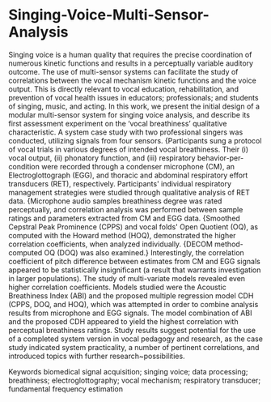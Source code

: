# Singing-Voice-Multi-Sensor-Analysis

Singing voice is a human quality that requires the precise coordination of numerous kinetic functions and results in a perceptually variable auditory outcome. The use of multi-sensor systems can facilitate the study of correlations between the vocal mechanism kinetic functions and the voice output. This is directly relevant to vocal education, rehabilitation, and prevention of vocal health issues in educators; professionals; and students of singing, music, and acting.
In this work, we present the initial design of a modular multi-sensor system for singing voice analysis, and describe its first assessment experiment on the ‘vocal breathiness’ qualitative characteristic. A system case study with two professional singers was conducted, utilizing signals from four sensors. {Participants sung a protocol of vocal trials in various degrees of intended vocal breathiness. Their (i) vocal output, (ii) phonatory function, and (iii) respiratory behavior-per-condition were recorded through a  condenser microphone (CM), an Electroglottograph (EGG), and thoracic and abdominal respiratory effort transducers (RET), respectively.
Participants' individual respiratory management strategies were studied through qualitative analysis of RET data.
{Microphone audio samples breathiness degree was rated perceptually, and correlation analysis was performed between sample ratings and parameters extracted from CM and EGG data.
{Smoothed Cepstral Peak Prominence (CPPS) and vocal folds' Open Quotient (OQ), as computed with the Howard method (HOQ), demonstrated the higher correlation coefficients, when analyzed individually. {DECOM method-computed OQ (DOQ) was also examined.} Interestingly, the correlation coefficient of pitch difference between estimates from CM and EGG signals appeared to be statistically insignificant (a result that warrants investigation in larger populations). The study of multi-variate models revealed even higher correlation coefficients. 
Models studied were the Acoustic Breathiness Index (ABI) and the proposed multiple regression model CDH (CPPS, DOQ, and HOQ), which was attempted in order to combine analysis results from microphone and EGG signals. The model combination of ABI and the proposed CDH appeared to yield the highest correlation with perceptual breathiness ratings. Study results suggest potential for the use of a completed system version in vocal pedagogy and research, as the case study indicated system practicality, a number of pertinent correlations, and introduced topics with further research~possibilities.

Keywords
biomedical signal acquisition; singing voice; data processing; breathiness; electroglottography; vocal mechanism; respiratory transducer; fundamental frequency estimation
